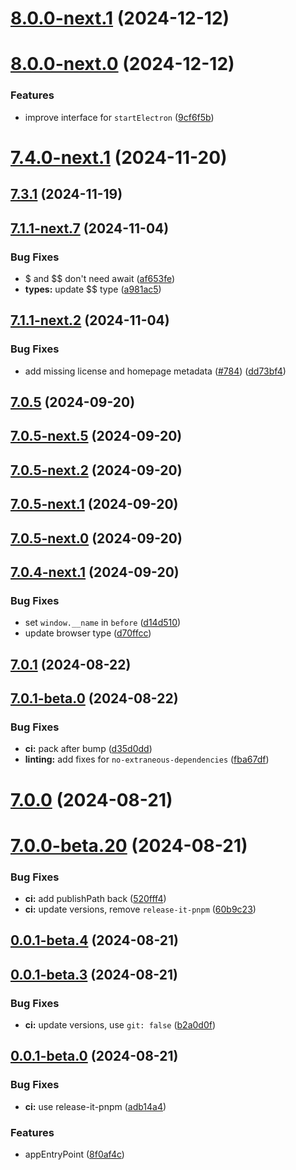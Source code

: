 # [8.0.0-next.1](https://github.com/webdriverio-community/wdio-electron-service/compare/v8.0.0-next.0...v8.0.0-next.1) (2024-12-12)

# [8.0.0-next.0](https://github.com/webdriverio-community/wdio-electron-service/compare/v7.4.0-next.2...v8.0.0-next.0) (2024-12-12)

### Features

- improve interface for `startElectron` ([9cf6f5b](https://github.com/webdriverio-community/wdio-electron-service/commit/9cf6f5b39adc4b60aa7eb10bd823098cf4fb7daf))

# [7.4.0-next.1](https://github.com/webdriverio-community/wdio-electron-service/compare/v7.3.2-next.3...v7.4.0-next.1) (2024-11-20)

## [7.3.1](https://github.com/webdriverio-community/wdio-electron-service/compare/v7.2.1...v7.3.1) (2024-11-19)

## [7.1.1-next.7](https://github.com/webdriverio-community/wdio-electron-service/compare/v7.1.1-next.3...v7.1.1-next.7) (2024-11-04)

### Bug Fixes

- $ and $$ don't need await ([af653fe](https://github.com/webdriverio-community/wdio-electron-service/commit/af653febcf5fe4d6508e7bb761a1d7d93a8ae7c0))
- **types:** update $$ type ([a981ac5](https://github.com/webdriverio-community/wdio-electron-service/commit/a981ac522ee2efefd2bff4de8cc05a1712c2009f))

## [7.1.1-next.2](https://github.com/webdriverio-community/wdio-electron-service/compare/v7.1.1-next.1...v7.1.1-next.2) (2024-11-04)

### Bug Fixes

- add missing license and homepage metadata ([#784](https://github.com/webdriverio-community/wdio-electron-service/issues/784)) ([dd73bf4](https://github.com/webdriverio-community/wdio-electron-service/commit/dd73bf4eb9f739334dbefab96b984e4ab16971ef))

## [7.0.5](https://github.com/webdriverio-community/wdio-electron-service/compare/v7.0.5-next.7...v7.0.5) (2024-09-20)

## [7.0.5-next.5](https://github.com/webdriverio-community/wdio-electron-service/compare/v7.0.5-next.4...v7.0.5-next.5) (2024-09-20)

## [7.0.5-next.2](https://github.com/webdriverio-community/wdio-electron-service/compare/v7.0.5-next.1...v7.0.5-next.2) (2024-09-20)

## [7.0.5-next.1](https://github.com/webdriverio-community/wdio-electron-service/compare/v7.0.5-next.0...v7.0.5-next.1) (2024-09-20)

## [7.0.5-next.0](https://github.com/webdriverio-community/wdio-electron-service/compare/v7.0.4...v7.0.5-next.0) (2024-09-20)

## [7.0.4-next.1](https://github.com/webdriverio-community/wdio-electron-service/compare/v7.0.4-next.0...v7.0.4-next.1) (2024-09-20)

### Bug Fixes

- set `window.__name` in `before` ([d14d510](https://github.com/webdriverio-community/wdio-electron-service/commit/d14d510252e9fb22593744384508da90f3fb6353))
- update browser type ([d70ffcc](https://github.com/webdriverio-community/wdio-electron-service/commit/d70ffccc9b7bce0d653d35f65fc9c34803d8252f))

## [7.0.1](https://github.com/webdriverio-community/wdio-electron-service/compare/v7.0.1-beta.1...v7.0.1) (2024-08-22)

## [7.0.1-beta.0](https://github.com/webdriverio-community/wdio-electron-service/compare/v7.0.0...v7.0.1-beta.0) (2024-08-22)

### Bug Fixes

- **ci:** pack after bump ([d35d0dd](https://github.com/webdriverio-community/wdio-electron-service/commit/d35d0dda66f55fc261bd6f50120ab68dc3d800b3))
- **linting:** add fixes for `no-extraneous-dependencies` ([fba67df](https://github.com/webdriverio-community/wdio-electron-service/commit/fba67df0c9de067beeae7b4d415a421b7f3f7c58))

# [7.0.0](https://github.com/webdriverio-community/wdio-electron-service/compare/v7.0.0-beta.20...v7.0.0) (2024-08-21)

# [7.0.0-beta.20](https://github.com/webdriverio-community/wdio-electron-service/compare/v0.0.1-beta.4...v7.0.0-beta.20) (2024-08-21)

### Bug Fixes

- **ci:** add publishPath back ([520fff4](https://github.com/webdriverio-community/wdio-electron-service/commit/520fff40a36929686569801be30fff963b5b23db))
- **ci:** update versions, remove `release-it-pnpm` ([60b9c23](https://github.com/webdriverio-community/wdio-electron-service/commit/60b9c2360a0d929d263a6ebf547346bc574fe650))

## [0.0.1-beta.4](https://github.com/webdriverio-community/wdio-electron-service/compare/v0.0.1-beta.3...v0.0.1-beta.4) (2024-08-21)

## [0.0.1-beta.3](https://github.com/webdriverio-community/wdio-electron-service/compare/v0.0.1-beta.2...v0.0.1-beta.3) (2024-08-21)

### Bug Fixes

- **ci:** update versions, use `git: false` ([b2a0d0f](https://github.com/webdriverio-community/wdio-electron-service/commit/b2a0d0f949833328853043040d7ff13539573e0e))

## [0.0.1-beta.0](https://github.com/webdriverio-community/wdio-electron-service/compare/8f0af4cfed50d88ce6b0acc0a6ad59d086153e46...v0.0.1-beta.0) (2024-08-21)

### Bug Fixes

- **ci:** use release-it-pnpm ([adb14a4](https://github.com/webdriverio-community/wdio-electron-service/commit/adb14a4615da352a58247ad6a8105c8218512267))

### Features

- appEntryPoint ([8f0af4c](https://github.com/webdriverio-community/wdio-electron-service/commit/8f0af4cfed50d88ce6b0acc0a6ad59d086153e46))
